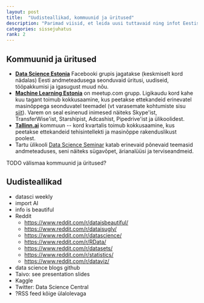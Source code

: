 ```yaml
---
layout: post
title:  "Uudisteallikad, kommuunid ja üritused"
description: "Parimad viisid, et leida uusi tuttavaid ning infot Eestis toimuva kohta."
categories: sissejuhatus
rank: 2
---
```


## Kommuunid ja üritused

* [**Data Science Estonia**](https://facebook.com/groups/datasci.ee) Facebooki grupis jagatakse (keskmiselt kord nädalas) Eesti andmeteadusega seonduvaid üritusi, uudiseid, tööpakkumisi ja igasugust muud nõu.
* [**Machine Learning Estonia**](http://www.meetup.com/Machine-Learning-Estonia) on meetup.com grupp. Ligikaudu kord kahe kuu tagant toimub kokkusaamine, kus peetakse ettekandeid erinevatel masinõppega seonduvatel teemadel (vt varasemate kohtumiste sisu [siit](http://www.meetup.com/Machine-Learning-Estonia/events/past)). Varem on seal esinenud inimesed näiteks Skype'ist, TransferWise'ist, Starshipist, Adcashist, Pipedrive'ist ja ülikoolidest.
* [**Tallinn.ai**](http://tallinn.city.ai/) kommuun -- kord kvartalis toimub kokkusaamine, kus peetakse ettekandeid tehisintellekti ja masinõppe rakenduslikust poolest.
* Tartu ülikooli [Data Science Seminar](https://www.cs.ut.ee/et/uritused/data-science-seminar-deep-learning) katab erinevaid põnevaid teemasid andmeteaduses, seni näiteks sügavõpet, ärianalüüsi ja terviseandmeid.

TODO välismaa kommuunid ja üritused?




## Uudisteallikad







* datasci weekly
* import AI
* info is beautiful
* Reddit
	* https://www.reddit.com/r/dataisbeautiful/
	* https://www.reddit.com/r/dataisugly/
	* https://www.reddit.com/r/datascience/
	* https://www.reddit.com/r/RData/
	* https://www.reddit.com/r/datasets/
	* https://www.reddit.com/r/statistics/
	* https://www.reddit.com/r/dataviz/
* data science blogs github
* Taivo: see presentation slides
* Kaggle
* Twitter: Data Science Central
* ?RSS feed kõige ülalolevaga